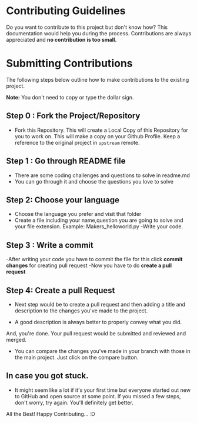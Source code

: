 # Contributing Guidelines

Do you want to contribute to this project but don't know how? 
This documentation would help you during the process.
Contributions are always appreciated and **no contribution is too small.**

# Submitting Contributions

The following steps below outline how to make contributions to the existing project.

**Note:** You don't need to copy or type the dollar sign. 

## Step 0 : Fork the Project/Repository

- Fork this Repository. This will create a Local Copy of this Repository for you to work on.  This will make a copy on your Github Profile. Keep a reference to the original project in `upstream` remote.

## Step 1 : Go through README file

- There are some coding challenges and questions to solve in readme.md
- You can go through it and choose the questions you love to solve

## Step 2: Choose your language

- Choose the language you prefer and visit that folder
- Create a file including your name,question you are going to solve and your file extension.
Example: Makers_helloworld.py
-Write your code.

## Step 3 : Write a commit
-After writing your code you have to commit the file for this click **commit changes** for creating pull request
-Now you have to do **create a pull request** 

## Step 4: Create a pull Request

- Next step would be to create a pull request and then adding a title and description to the changes you've made to the project.

- A good description is always better to properly convey what you did.

And, you're done. Your pull request would be submitted and reviewed and merged.

- You can compare the changes you've made in your branch with those in the main project. Just click on the compare button.

## In case you got stuck.
- It might seem like a lot if it's your first time but everyone started out new to GitHub and open source at some point. If you missed a few steps, don't worry, try again. You'll definitely get better.


All the Best! 
Happy Contributing... :D
